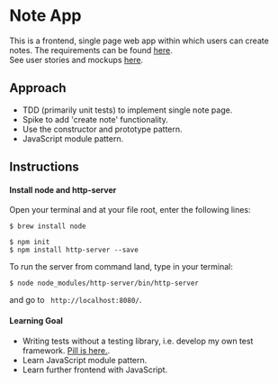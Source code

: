 # Note App

This is a frontend, single page web app within which users can create notes. The requirements can be found [here](https://github.com/makersacademy/course/blob/master/further_javascript/00_challenge_track.md).<br>
See user stories and mockups [here](https://github.com/makersacademy/course/blob/master/further_javascript/notes_app_user_stories.md).

## Approach

- TDD (primarily unit tests) to implement single note page.
- Spike to add 'create note' functionality.
- Use the constructor and prototype pattern.
- JavaScript module pattern.

## Instructions

#### Install node and http-server
Open your terminal and at your file root, enter the following lines:
```
$ brew install node

$ npm init
$ npm install http-server --save
```
To run the server from command land, type in your terminal:
```
$ node node_modules/http-server/bin/http-server
```
and go to ` http://localhost:8080/`.

#### Learning Goal
- Writing tests without a testing library, i.e. develop my own test framework. [Pill is here.](https://github.com/makersacademy/course/blob/master/pills/writing_tests_without_a_testing_library.md).
- Learn JavaScript module pattern.
- Learn further frontend with JavaScript.

